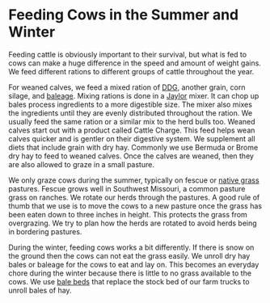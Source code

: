 # Feeding Cows in the Summer and Winter

Feeding cattle is obviously important to their survival, but what is fed to cows can make a huge difference in the speed and amount of weight gains. We feed different rations to different groups of cattle throughout the year. 

For weaned calves, we feed a mixed ration of [DDG](https://en.wikipedia.org/wiki/Distillers_grains), another grain, corn silage, and [baleage](https://www.drovers.com/article/big-bales-wrapped-plastic-make-baleage). Mixing rations is done in a [Jaylor](http://jaylor.com/english/mixers/5425.html) mixer. It can chop up bales process ingredients to a more digestible size. The mixer also mixes the ingredients until they are evenly distributed throughout the ration. We usually feed the same ration or a similar mix to the herd bulls too. Weaned calves start out with a product called Cattle Charge. This feed helps wean calves quicker and is gentler on their digestive system. We supplement all diets that include grain with dry hay. Commonly we use Bermuda or Brome dry hay to feed to weaned calves. Once the calves are weaned, then they are also allowed to graze in a small pasture. 

We only graze cows during the summer, typically on fescue or [native grass](http://www.missourisouthernseed.com/native-grasses/) pastures. Fescue grows well in Southwest Missouri, a common pasture grass on ranches. We rotate our herds through the pastures. A good rule of thumb that we use is to move the cows to a new pasture once the grass has been eaten down to three inches in height. This protects the grass from overgrazing. We try to plan how the herds are rotated to avoid herds being in bordering pastures. 

During the winter, feeding cows works a bit differently. If there is snow on the ground then the cows can not eat the grass easily. We unroll dry hay bales or baleage for the cows to eat and lay on. This becomes an everyday chore during the winter because there is little to no grass available to the cows. We use [bale beds](https://www.deweze.com/ag/) that replace the stock bed of our farm trucks to unroll bales of hay.

